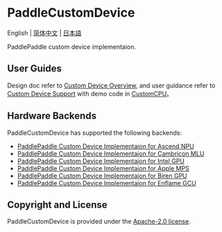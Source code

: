 # PaddleCustomDevice

English | [简体中文](./README.md) | [日本語](./README_ja.md)

PaddlePaddle custom device implementaion.

## User Guides

Design doc refer to [Custom Device Overview](https://www.paddlepaddle.org.cn/documentation/docs/zh/develop/dev_guides/custom_device_docs/custom_device_overview_cn.html), and user guidance refer to [Custom Device Support](https://www.paddlepaddle.org.cn/documentation/docs/en/develop/dev_guides/custom_device_docs/index_en.html) with demo code in [CustomCPU](backends/custom_cpu/README_cn.md)。

## Hardware Backends

PaddleCustomDevice has supported the following backends:

- [PaddlePaddle Custom Device Implementaion for Ascend NPU](backends/npu/README.md)
- [PaddlePaddle Custom Device Implementaion for Cambricon MLU](backends/mlu/README.md)
- [PaddlePaddle Custom Device Implementaion for Intel GPU](backends/intel_gpu/README.md)
- [PaddlePaddle Custom Device Implementaion for Apple MPS](backends/mps/README.md)
- [PaddlePaddle Custom Device Implementaion for Biren GPU](backends/biren_gpu/README.md)
- [PaddlePaddle Custom Device Implementaion for Enflame GCU](backends/gcu/README.md)

## Copyright and License
PaddleCustomDevice is provided under the [Apache-2.0 license](LICENSE).
